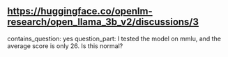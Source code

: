 ## https://huggingface.co/openlm-research/open_llama_3b_v2/discussions/3

contains_question: yes
question_part: I tested the model on mmlu, and the average score is only 26. Is this normal?